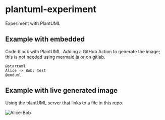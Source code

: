 # plantuml-experiment
Experiment with PlantUML


## Example with embedded

Code block with PlantUML. Adding a GitHub Action to generate the image; this is not needed using mermaid.js or on gitlab.

```plantUML
@startuml
Alice -> Bob: test
@enduml
```

## Example with live generated image
Using the plantUML server that links to a file in this repo.

![Alice-Bob](http://www.plantuml.com/plantuml/proxy?cache=no&src=https://raw.githubusercontent.com/amkuipers/plantuml-experiment/master/alice-bob.iuml)



